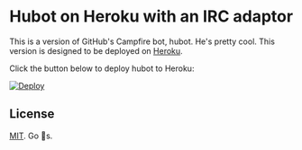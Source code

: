 # Hubot on Heroku with an IRC adaptor

This is a version of GitHub's Campfire bot, hubot. He's pretty cool.
This version is designed to be deployed on [Heroku](http://www.heroku.com).

Click the button below to deploy hubot to Heroku:

[![Deploy](https://www.herokucdn.com/deploy/button.svg)](https://heroku.com/deploy?template=https://github.com/cobyism/hubot-heroku-irc)

## License

[MIT](./LICENSE). Go :nut_and_bolt:s.
